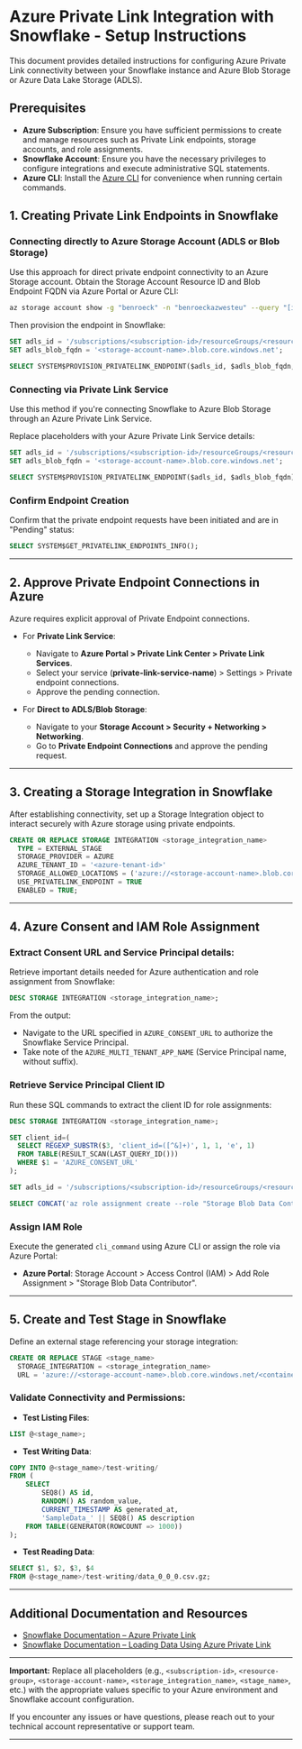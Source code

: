 # Azure Private Link Integration with Snowflake - Setup Instructions

This document provides detailed instructions for configuring Azure Private Link connectivity between your Snowflake instance and Azure Blob Storage or Azure Data Lake Storage (ADLS).

## Prerequisites
- **Azure Subscription**: Ensure you have sufficient permissions to create and manage resources such as Private Link endpoints, storage accounts, and role assignments.
- **Snowflake Account**: Ensure you have the necessary privileges to configure integrations and execute administrative SQL statements.
- **Azure CLI**: Install the [Azure CLI](https://docs.microsoft.com/en-us/cli/azure/install-azure-cli) for convenience when running certain commands.

## 1. Creating Private Link Endpoints in Snowflake

### Connecting directly to Azure Storage Account (ADLS or Blob Storage)
Use this approach for direct private endpoint connectivity to an Azure Storage account. Obtain the Storage Account Resource ID and Blob Endpoint FQDN via Azure Portal or Azure CLI:

```bash
az storage account show -g "benroeck" -n "benroeckazwesteu" --query "[id, primaryEndpoints.blob]"
```

Then provision the endpoint in Snowflake:

```sql
SET adls_id = '/subscriptions/<subscription-id>/resourceGroups/<resource-group>/providers/Microsoft.Storage/storageAccounts/<storage-account-name>';
SET adls_blob_fqdn = '<storage-account-name>.blob.core.windows.net';

SELECT SYSTEM$PROVISION_PRIVATELINK_ENDPOINT($adls_id, $adls_blob_fqdn, 'blob');
```

### Connecting via Private Link Service
Use this method if you're connecting Snowflake to Azure Blob Storage through an Azure Private Link Service.

Replace placeholders with your Azure Private Link Service details:

```sql
SET adls_id = '/subscriptions/<subscription-id>/resourceGroups/<resource-group>/providers/Microsoft.Storage/storageAccounts/<storage-account-name>';
SET adls_blob_fqdn = '<storage-account-name>.blob.core.windows.net';

SELECT SYSTEM$PROVISION_PRIVATELINK_ENDPOINT($adls_id, $adls_blob_fqdn);
```

### Confirm Endpoint Creation
Confirm that the private endpoint requests have been initiated and are in "Pending" status:

```sql
SELECT SYSTEM$GET_PRIVATELINK_ENDPOINTS_INFO();
```

---

## 2. Approve Private Endpoint Connections in Azure
Azure requires explicit approval of Private Endpoint connections.

- For **Private Link Service**:
  - Navigate to **Azure Portal > Private Link Center > Private Link Services**.
  - Select your service (**private-link-service-name**) > Settings > Private endpoint connections.
  - Approve the pending connection.

- For **Direct to ADLS/Blob Storage**:
  - Navigate to your **Storage Account > Security + Networking > Networking**.
  - Go to **Private Endpoint Connections** and approve the pending request.

---

## 3. Creating a Storage Integration in Snowflake
After establishing connectivity, set up a Storage Integration object to interact securely with Azure storage using private endpoints.

```sql
CREATE OR REPLACE STORAGE INTEGRATION <storage_integration_name>
  TYPE = EXTERNAL_STAGE
  STORAGE_PROVIDER = AZURE
  AZURE_TENANT_ID = '<azure-tenant-id>'
  STORAGE_ALLOWED_LOCATIONS = ('azure://<storage-account-name>.blob.core.windows.net/<container>/<path>/')
  USE_PRIVATELINK_ENDPOINT = TRUE
  ENABLED = TRUE;
```

---

## 4. Azure Consent and IAM Role Assignment

### Extract Consent URL and Service Principal details:
Retrieve important details needed for Azure authentication and role assignment from Snowflake:

```sql
DESC STORAGE INTEGRATION <storage_integration_name>;
```

From the output:
- Navigate to the URL specified in `AZURE_CONSENT_URL` to authorize the Snowflake Service Principal.
- Take note of the `AZURE_MULTI_TENANT_APP_NAME` (Service Principal name, without suffix).

### Retrieve Service Principal Client ID
Run these SQL commands to extract the client ID for role assignments:

```sql
DESC STORAGE INTEGRATION <storage_integration_name>;

SET client_id=(
  SELECT REGEXP_SUBSTR($3, 'client_id=([^&]+)', 1, 1, 'e', 1)
  FROM TABLE(RESULT_SCAN(LAST_QUERY_ID()))
  WHERE $1 = 'AZURE_CONSENT_URL'
);

SET adls_id = '/subscriptions/<subscription-id>/resourceGroups/<resource-group>/providers/Microsoft.Storage/storageAccounts/<storage-account-name>';

SELECT CONCAT('az role assignment create --role "Storage Blob Data Contributor" --assignee "', $client_id, '" --scope "', $adls_id, '"' ) AS cli_command;
```

### Assign IAM Role
Execute the generated `cli_command` using Azure CLI or assign the role via Azure Portal:
- **Azure Portal**: Storage Account > Access Control (IAM) > Add Role Assignment > "Storage Blob Data Contributor".

---

## 5. Create and Test Stage in Snowflake
Define an external stage referencing your storage integration:

```sql
CREATE OR REPLACE STAGE <stage_name>
  STORAGE_INTEGRATION = <storage_integration_name>
  URL = 'azure://<storage-account-name>.blob.core.windows.net/<container>/<path>/';
```

### Validate Connectivity and Permissions:

- **Test Listing Files**:
```sql
LIST @<stage_name>;
```

- **Test Writing Data**:
```sql
COPY INTO @<stage_name>/test-writing/
FROM (
    SELECT
        SEQ8() AS id,
        RANDOM() AS random_value,
        CURRENT_TIMESTAMP AS generated_at,
        'SampleData_' || SEQ8() AS description
    FROM TABLE(GENERATOR(ROWCOUNT => 1000))
);
```

- **Test Reading Data**:
```sql
SELECT $1, $2, $3, $4
FROM @<stage_name>/test-writing/data_0_0_0.csv.gz;
```

---

## Additional Documentation and Resources
- [Snowflake Documentation – Azure Private Link](https://docs.snowflake.com/en/user-guide/private-manage-endpoints-azure)
- [Snowflake Documentation – Loading Data Using Azure Private Link](https://docs.snowflake.com/en/user-guide/data-load-azure-private)

---

**Important:**
Replace all placeholders (e.g., `<subscription-id>`, `<resource-group>`, `<storage-account-name>`, `<storage_integration_name>`, `<stage_name>`, etc.) with the appropriate values specific to your Azure environment and Snowflake account configuration.

If you encounter any issues or have questions, please reach out to your technical account representative or support team.

---
